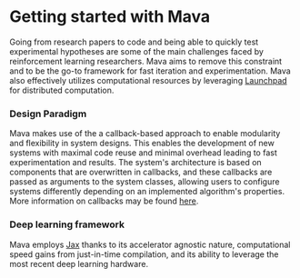 # Getting started with Mava



Going from research papers to code and being able to quickly test experimental hypotheses are some of the main challenges faced by reinforcement learning researchers. Mava aims to remove this constraint and to be the go-to framework for fast iteration and experimentation. Mava also effectively utilizes computational resources by leveraging [Launchpad](https://github.com/deepmind/launchpad) for distributed computation.

### Design Paradigm

Mava makes use of the a callback-based approach to enable modularity and flexibility in system designs. This enables the development of new systems with maximal code reuse and minimal overhead leading to fast experimentation and results. The system's architecture is based on components that are overwritten in callbacks, and these callbacks are passed as arguments to the system classes, allowing users to configure systems differently depending on an implemented algorithm's properties. More information on callbacks may be found [here](../components/components.md).

### Deep learning framework

Mava employs [Jax](https://github.com/google/jax) thanks to its accelerator agnostic nature, computational speed gains from just-in-time compilation, and its ability to leverage the most recent deep learning hardware.
